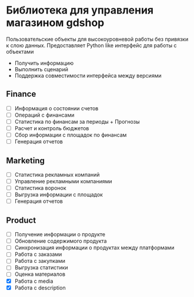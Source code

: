 # Библиотека для управления магазином gdshop

Пользовательские объекты для высокоуровневой работы без привязки к слою данных. Предоставляет Python like интерфейс для работы с объектами

- Получить информацию 
- Выполнить сценарий
- Поддержка совместимости интерфейса между версиями

## Finance

- [ ] Информация о состоянии счетов
- [ ] Операций с финансами
- [ ] Статистика по финансам за периоды + Прогнозы
- [ ] Расчет и контроль бюджетов
- [ ] Сбор информации с площадок по финансам
- [ ] Генерация отчетов

## Marketing

- [ ] Статистика рекламных компаний
- [ ] Управление рекламными компаниями
- [ ] Статистика воронок
- [ ] Выгрузка информации с площадок
- [ ] Генерация отчетов

## Product
- [ ] Получение информации о продукте
- [ ] Обновление содержимого продукта
- [ ] Синхронизация информации о продуктах между платформами
- [ ] Работа с заказами
- [ ] Работа с закупками
- [ ] Выгрузка статистики
- [ ] Оценка материалов
- [x] Работа с media
- [x] Работа с description
